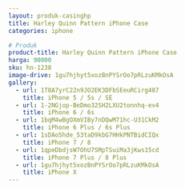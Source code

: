 ```yaml
---
layout: produk-casinghp
title: Harley Quinn Pattern iPhone Case
categories: iphone

# Produk
product-title: Harley Quinn Pattern iPhone Case
harga: 90000
sku: hn-1238
image-drive: 1gu7hjhyt5xozBnPYSrOo7pRLzuKMkOsA
gallery:
  - url: 1T8A7yrC22n9JO2EK3DFbSEeuRCirg487
    title: iPhone 5 / 5s / SE
  - url: 1-2NGjop-BeDmo32SH2LXU2tonnhq-ev4
    title: iPhone 6 / 6s
  - url: 1bqM4wBgOXmVIBy7nDQwM71hc-U31CkM2
    title: iPhone 6 Plus / 6s Plus
  - url: 1sDAo5hde_53taD9kbG7HHkPNTBidCIQx
    title: iPhone 7 / 8
  - url: 1qpeDbdjsW7OhU7SMpTSuiMa3jKws15cd
    title: iPhone 7 Plus / 8 Plus
  - url: 1gu7hjhyt5xozBnPYSrOo7pRLzuKMkOsA
    title: iPhone X
---
```

